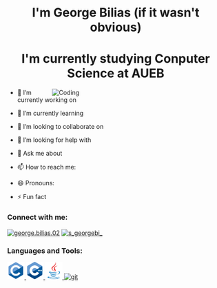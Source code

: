 <!-- [![MasterHead](INSERT BANNER IMAGE LINK HERE (GIF WORKS TOO)](INSERT REDIRECTION LINK HERE) -->
<h1 align="center">I'm George Bilias (if it wasn't obvious)</h1>
<h1 align="center"> I'm currently studying Conputer Science at AUEB </h1>

<img align="right" alt="Coding" width="400" src="https://tenor.com/bDqd5.gif">

- 🔭 I’m currently working on **<!-- Insert Here || Delete -->**

- 🌱 I’m currently learning **<!-- Insert Here || Delete -->**
 
- 👯 I’m looking to collaborate on **<!-- Insert Here || Delete -->**

- 🤔 I’m looking for help with **<!-- Insert Here || Delete -->**

- 💬 Ask me about **<!-- Insert Here || Delete -->**

- 📫 How to reach me: **<!-- Insert Here || Delete -->**

- 😄 Pronouns: **<!-- Insert Here || Delete -->**

- ⚡ Fun fact **<!-- Insert Here || Delete -->**

<!-- Social Media -->
<h3 align="left">Connect with me:</h3>
<p align="left">
<a href="https://www.facebook.com/george.bilias.02" target="blank"><img align="center" src="https://raw.githubusercontent.com/rahuldkjain/github-profile-readme-generator/master/src/images/icons/Social/facebook.svg" alt="george.bilias.02" height="30" width="40" /></a>
<a href="https://www.instagram.com/_georgebi_/" target="blank"><img align="center" src="https://raw.githubusercontent.com/rahuldkjain/github-profile-readme-generator/master/src/images/icons/Social/instagram.svg" alt="s_georgebi_" height="30" width="40" /></a>
</p>

<!-- Languages and Tools -->
<h3 align="left">Languages and Tools:</h3>
<p align="left"> <a href="https://www.cprogramming.com/" target="_blank" rel="noreferrer"> <img src="https://raw.githubusercontent.com/devicons/devicon/master/icons/c/c-original.svg" alt="c" width="40" height="40"/> </a> <a href="https://www.w3schools.com/cpp/" target="_blank" rel="noreferrer"> <img src="https://raw.githubusercontent.com/devicons/devicon/master/icons/cplusplus/cplusplus-original.svg" alt="cplusplus" width="40" height="40"/> </a> <a href="https://www.java.com" target="_blank" rel="noreferrer"> <img src="https://raw.githubusercontent.com/devicons/devicon/master/icons/java/java-original.svg" alt="java" width="40" height="40"/> </a> <a href="https://git-scm.com/" target="_blank" rel="noreferrer"> <img src="https://www.vectorlogo.zone/logos/git-scm/git-scm-icon.svg" alt="git" width="40" height="40"/> </a> </p>
